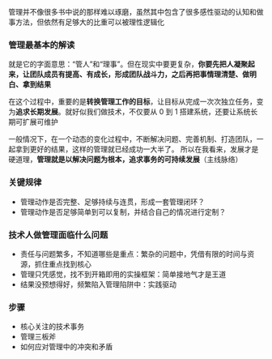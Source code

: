 管理并不像很多书中说的那样难以琢磨，虽然其中包含了很多感性驱动的认知和做事方法，但依然有足够大的比重可以被理性逻辑化

### 管理最基本的解读
就是它的字面意思：“管人”和“理事”。但在现实中要更复杂，**你要先把人凝聚起来，让团队成员有提高、有成长，形成团队战斗力，之后再把事情理清楚、做明白、拿到结果**

在这个过程中，重要的是**转换管理工作的目标**，让目标从完成一次次独立任务，变为**追求长期发展**。就好似我们做技术，不仅要从 0 到 1 搭建系统，还要让系统长期可扩展可维护

一般情况下，在一个动态的变化过程中，不断解决问题、完善机制、打造团队，一起拿到更好的结果，这样的管理就已经成功一大半了。
所以在我看来，发展才是硬道理，**管理就是以解决问题为根本，追求事务的可持续发展**（主线脉络）

### 关键规律

- 管理动作是否完整、足够持续与连贯，形成一套管理闭环？
- 管理动作是否足够简单到可以复制，并结合自己的情况进行定制？

### 技术人做管理面临什么问题

- 责任与问题繁多，不知道哪些是重点：繁杂的问题中，凭借有限的时间与资源，抓住重点找到核心
- 管理只凭感觉，找不到开箱即用的实操框架：简单接地气才是王道
- 结果没预想得好，频繁陷入管理陷阱中：实践驱动

### 步骤

- 核心关注的技术事务
- 管理三板斧
- 如何应对管理中的冲突和矛盾

